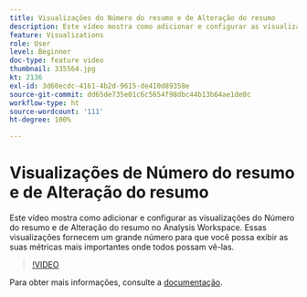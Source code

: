 ```yaml
---
title: Visualizações do Número do resumo e de Alteração do resumo
description: Este vídeo mostra como adicionar e configurar as visualizações do Número do resumo e de Alteração do resumo no Analysis Workspace. Essas visualizações fornecem um grande número para que você possa exibir as suas métricas mais importantes onde todos possam vê-las.
feature: Visualizations
role: User
level: Beginner
doc-type: feature video
thumbnail: 335564.jpg
kt: 2136
exl-id: 3d60ecdc-4161-4b2d-9615-de410d89358e
source-git-commit: dd65de735e01c6c5654f98dbc44b13b64ae1de0c
workflow-type: ht
source-wordcount: '111'
ht-degree: 100%

---
```


# Visualizações de Número do resumo e de Alteração do resumo

Este vídeo mostra como adicionar e configurar as visualizações do Número do resumo e de Alteração do resumo no Analysis Workspace. Essas visualizações fornecem um grande número para que você possa exibir as suas métricas mais importantes onde todos possam vê-las.

>[!VIDEO](https://video.tv.adobe.com/v/335564/?quality=12&learn=on)

Para obter mais informações, consulte a [documentação](https://experienceleague.adobe.com/docs/analytics/analyze/analysis-workspace/visualizations/summary-number-change.html?lang=pt-BR).
